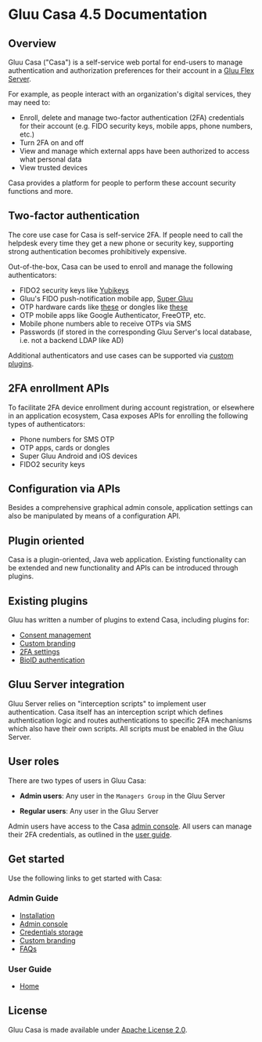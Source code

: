 # Gluu Casa 4.5 Documentation

## Overview

Gluu Casa ("Casa") is a self-service web portal for end-users to manage authentication and authorization preferences for their account in a [Gluu Flex Server](https://docs.gluu.org/). 

For example, as people interact with an organization's digital services, they may need to:

- Enroll, delete and manage two-factor authentication (2FA) credentials for their account (e.g. FIDO security keys, mobile apps, phone numbers, etc.)
- Turn 2FA on and off
- View and manage which external apps have been authorized to access what personal data
- View trusted devices   

Casa provides a platform for people to perform these account security functions and more. 

## Two-factor authentication

The core use case for Casa is self-service 2FA. If people need to call the helpdesk every time they get a new phone or security key, supporting strong authentication becomes prohibitively expensive. 

Out-of-the-box, Casa can be used to enroll and manage the following authenticators:    

- FIDO2 security keys like [Yubikeys](https://www.yubico.com/products/yubikey-hardware/)       
- Gluu's FIDO push-notification mobile app, [Super Gluu](https://super.gluu.org)    
- OTP hardware cards like [these](https://www.ftsafe.com/Products/Power_Card/Standard) or dongles like [these](https://www.ftsafe.com/Products/OTP/Single_Button_OTP)      
- OTP mobile apps like Google Authenticator, FreeOTP, etc.       
- Mobile phone numbers able to receive OTPs via SMS   
- Passwords (if stored in the corresponding Gluu Server's local database, i.e. not a backend LDAP like AD)      

Additional authenticators and use cases can be supported via [custom plugins](#plugin-oriented). 

## 2FA enrollment APIs

To facilitate 2FA device enrollment during account registration, or elsewhere in an application ecosystem, Casa exposes APIs for enrolling the following types of authenticators:   

- Phone numbers for SMS OTP   
- OTP apps, cards or dongles        
- Super Gluu Android and iOS devices  
- FIDO2 security keys

## Configuration via APIs

Besides a comprehensive graphical admin console, application settings can also be manipulated by means of a configuration API.

## Plugin oriented

Casa is a plugin-oriented, Java web application. Existing functionality can be extended and new functionality and APIs can be introduced through plugins. 

## Existing plugins

Gluu has written a number of plugins to extend Casa, including plugins for:

- [Consent management](./plugins/consent-management.md) 
- [Custom branding](./plugins/custom-branding.md)  
- [2FA settings](./plugins/2fa-settings.md)
- [BioID authentication](./plugins/bioid.md)

## Gluu Server integration

Gluu Server relies on "interception scripts" to implement user authentication. Casa itself has an interception script which defines authentication logic and routes authentications to specific 2FA mechanisms which also have their own scripts. All scripts must be enabled in the Gluu Server.        

## User roles

There are two types of users in Gluu Casa:

- **Admin users**: Any user in the `Managers Group` in the Gluu Server   

- **Regular users**: Any user in the Gluu Server  

Admin users have access to the Casa [admin console](./administration/admin-console.md). All users can manage their 2FA credentials, as outlined in the [user guide](./user-guide.md).  

## Get started

Use the following links to get started with Casa:  

### Admin Guide

  - [Installation](./administration/installation.md)
  - [Admin console](./administration/admin-console.md)
  - [Credentials storage](./administration/credentials-stored.md)        
  - [Custom branding](./administration/custom-branding.md)        
  - [FAQs](./administration/faq.md)            

### User Guide

- [Home](./user-guide.md)

## License

Gluu Casa is made available under [Apache License 2.0](https://www.apache.org/licenses/LICENSE-2.0.html).
